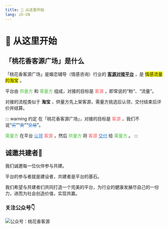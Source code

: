 ```yaml
---
title: 🚀 从这里开始
lang: zh-CN
---
```


# 🚀 从这里开始

## 「桃花香客源广场」是什么

「桃花香客源广场」是婚恋辅导（情感咨询）行业的 <u>**客源对接平台**</u> ，是 <span style="background:yellow;">情感流量的淘宝</span> 。

平台由 <span style="color:#4DBF40">供量方</span> 和 <span style="color:#4DBF40">需量方</span> 组成，对接的目标是 <span style="color:#FA5359">客源</span> ，即常说的“粉”、“流量”。

对接的流程类似于 **淘宝** ，供量方先上架客源，需量方挑选后认领，交付结束后评价并结算。

::: warning 约定
在「桃花香客源广场」，对接的目标是 <span style="color:#FA5359">客源</span> ，我们不说“<span style="color:#2F76C3">~~买~~</span>”“<span style="color:#2F76C3">~~卖~~</span>”“<span style="color:#2F76C3">~~交易~~</span>”。

<span style="color:#4DBF40">需量方</span> 在平台 <span style="color:#2F76C3"><u>认领</u></span> <span style="color:#FA5359">客源</span> ，然后 <span style="color:#4DBF40">供量方</span> 将 <span style="color:#FA5359">客源</span> <span style="color:#2F76C3"><u>交付</u></span> 给 <span style="color:#4DBF40">需量方</span> 。
:::

## 诚邀共建者👏

我们诚邀每一位伙伴参与共建。

平台的参与者就是建设者，共建者是平台的基石。

我们希望与共建者们共同打造一个完美的平台，为行业的健康发展尽自己的一份力，进而为社会创造价值，实现共赢。

### 关注公众号👇

![公众号：桃花香客源](/images/gongzhonghao.jpg)
